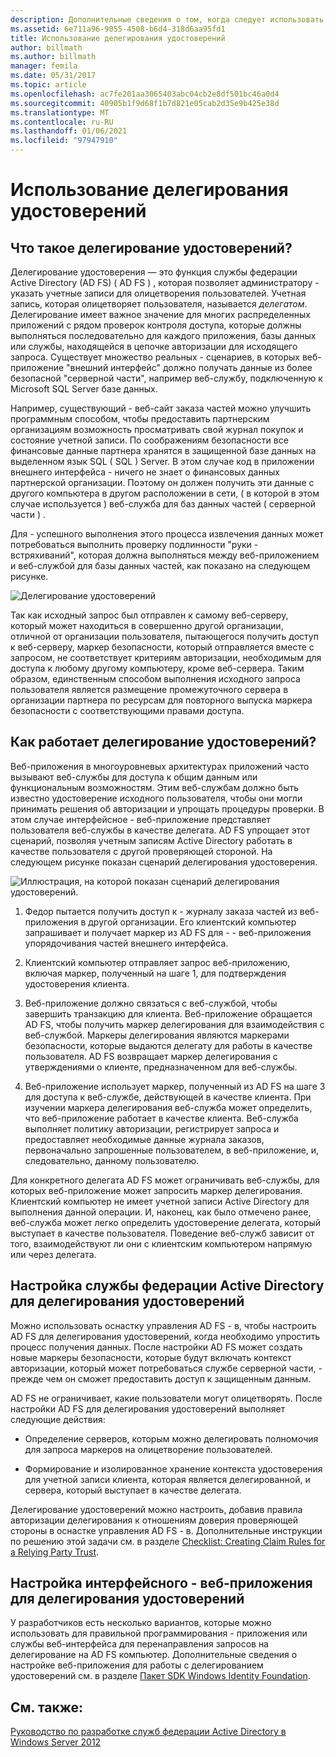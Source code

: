```yaml
---
description: Дополнительные сведения о том, когда следует использовать делегирование удостоверений.
ms.assetid: 6e711a96-9055-4508-b6d4-318d6aa95fd1
title: Использование делегирования удостоверений
author: billmath
ms.author: billmath
manager: femila
ms.date: 05/31/2017
ms.topic: article
ms.openlocfilehash: ac7fe201aa3065403abc04cb2e8df501bc46a0d4
ms.sourcegitcommit: 40905b1f9d68f1b7d821e05cab2d35e9b425e38d
ms.translationtype: MT
ms.contentlocale: ru-RU
ms.lasthandoff: 01/06/2021
ms.locfileid: "97947910"
---
```

# <a name="when-to-use-identity-delegation"></a>Использование делегирования удостоверений

## <a name="what-is-identity-delegation"></a>Что такое делегирование удостоверений?
Делегирование удостоверения — это функция службы федерации Active Directory (AD FS) \( AD FS \) , которая позволяет администратору \- указать учетные записи для олицетворения пользователей. Учетная запись, которая олицетворяет пользователя, называется *делегатом*. Делегирование имеет важное значение для многих распределенных приложений с рядом проверок контроля доступа, которые должны выполняться последовательно для каждого приложения, базы данных или службы, находящейся в цепочке авторизации для исходящего запроса. Существует множество реальных \- сценариев, в которых веб-приложение "внешний интерфейс" должно получать данные из более безопасной "серверной части", например веб-службу, подключенную к Microsoft SQL Server базе данных.

Например, существующий \- веб-сайт заказа частей можно улучшить программным способом, чтобы предоставить партнерским организациям возможность просматривать свой журнал покупок и состояние учетной записи. По соображениям безопасности все финансовые данные партнера хранятся в защищенной базе данных на выделенном язык SQL \( SQL \) Server. В этом случае код в приложении внешнего интерфейса \- ничего не знает о финансовых данных партнерской организации. Поэтому он должен получить эти данные с другого компьютера в другом расположении в сети, \( в которой в этом случае используется \) веб-служба для баз данных частей \( серверной части \) .

Для \- успешного выполнения этого процесса извлечения данных может потребоваться выполнить проверку подлинности "руки \- встряхиваний", которая должна выполняться между веб-приложением и веб-службой для базы данных частей, как показано на следующем рисунке.

![Делегирование удостоверений](media/adfs2_identitydelegationconcept.gif)

Так как исходный запрос был отправлен к самому веб-серверу, который может находиться в совершенно другой организации, отличной от организации пользователя, пытающегося получить доступ к веб-серверу, маркер безопасности, который отправляется вместе с запросом, не соответствует критериям авторизации, необходимым для доступа к любому другому компьютеру, кроме веб-сервера. Таким образом, единственным способом выполнения исходного запроса пользователя является размещение промежуточного сервера в организации партнера по ресурсам для повторного выпуска маркера безопасности с соответствующими правами доступа.

## <a name="how-does-identity-delegation-work"></a>Как работает делегирование удостоверений?
Веб-приложения в многоуровневых архитектурах приложений часто вызывают веб-службы для доступа к общим данным или функциональным возможностям. Этим веб-службам должно быть известно удостоверение исходного пользователя, чтобы они могли принимать решения об авторизации и упрощать процедуры проверки. В этом случае интерфейсное \- веб-приложение представляет пользователя веб-службы в качестве делегата. AD FS упрощает этот сценарий, позволяя учетным записям Active Directory работать в качестве пользователя с другой проверяющей стороной. На следующем рисунке показан сценарий делегирования удостоверения.

![Иллюстрация, на которой показан сценарий делегирования удостоверений.](media/adfs2_identitydelegationsteps.gif)

1.  Федор пытается получить доступ к \- журналу заказа частей из веб-приложения в другой организации. Его клиентский компьютер запрашивает и получает маркер из AD FS для \- \- веб-приложения упорядочивания частей внешнего интерфейса.

2.  Клиентский компьютер отправляет запрос веб-приложению, включая маркер, полученный на шаге 1, для подтверждения удостоверения клиента.

3.  Веб-приложение должно связаться с веб-службой, чтобы завершить транзакцию для клиента. Веб-приложение обращается AD FS, чтобы получить маркер делегирования для взаимодействия с веб-службой. Маркеры делегирования являются маркерами безопасности, которые выдаются делегату для работы в качестве пользователя. AD FS возвращает маркер делегирования с утверждениями о клиенте, предназначенном для веб-службы.

4.  Веб-приложение использует маркер, полученный из AD FS на шаге 3 для доступа к веб-службе, действующей в качестве клиента. При изучении маркера делегирования веб-служба может определить, что веб-приложение работает в качестве клиента. Веб-служба выполняет политику авторизации, регистрирует запроса и предоставляет необходимые данные журнала заказов, первоначально запрошенные пользователем, в веб-приложение, и, следовательно, данному пользователю.

Для конкретного делегата AD FS может ограничивать веб-службы, для которых веб-приложение может запросить маркер делегирования. Клиентский компьютер не имеет учетной записи Active Directory для выполнения данной операции. И, наконец, как было отмечено ранее, веб-служба может легко определить удостоверение делегата, который выступает в качестве пользователя. Поведение веб-служб зависит от того, взаимодействуют ли они с клиентским компьютером напрямую или через делегата.

## <a name="configuring-ad-fs-for-identity-delegation"></a>Настройка службы федерации Active Directory для делегирования удостоверений
Можно использовать оснастку управления AD FS \- в, чтобы настроить AD FS для делегирования удостоверений, когда необходимо упростить процесс получения данных. После настройки AD FS может создать новые маркеры безопасности, которые будут включать контекст авторизации, который может потребоваться службе серверной части, \- прежде чем он сможет предоставить доступ к защищенным данным.

AD FS не ограничивает, какие пользователи могут олицетворять. После настройки AD FS для делегирования удостоверений выполняет следующие действия:

-   Определение серверов, которым можно делегировать полномочия для запроса маркеров на олицетворение пользователей.

-   Формирование и изолированное хранение контекста удостоверения для учетной записи клиента, которая является делегированной, и сервера, который выступает в качестве делегата.

Делегирование удостоверений можно настроить, добавив правила авторизации делегирования к отношениям доверия проверяющей стороны в оснастке управления AD FS \- в. Дополнительные инструкции по решению этой задачи см. в разделе [Checklist: Creating Claim Rules for a Relying Party Trust](../../ad-fs/deployment/Checklist--Creating-Claim-Rules-for-a-Relying-Party-Trust.md).

## <a name="configuring-the-front-end-web-application-for-identity-delegation"></a>Настройка интерфейсного \- веб-приложения для делегирования удостоверений
У разработчиков есть несколько вариантов, которые можно использовать для правильной программирования \- приложения или службы веб-интерфейса для перенаправления запросов на делегирование на AD FS компьютер. Дополнительные сведения о настройке веб-приложения для работы с делегированием удостоверений см. в разделе [Пакет SDK Windows Identity Foundation](https://go.microsoft.com/fwlink/?LinkId=122266).

## <a name="see-also"></a>См. также:
[Руководство по разработке служб федерации Active Directory в Windows Server 2012](AD-FS-Design-Guide-in-Windows-Server-2012.md)
